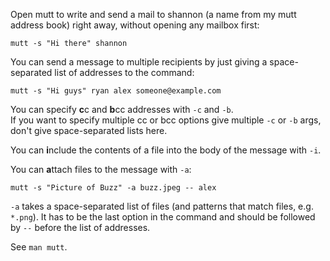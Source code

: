 Open mutt to write and send a mail to shannon (a name from my mutt
address book) right away, without opening any mailbox first:

    mutt -s "Hi there" shannon

You can send a message to multiple recipients by just giving a
space-separated list of addresses to the command:

    mutt -s "Hi guys" ryan alex someone@example.com

You can specify **c**c and **b**cc addresses with `-c` and `-b`.  
If you want to specify multiple cc or bcc options give multiple `-c`
or `-b` args, don't give space-separated lists here.

You can **i**nclude the contents of a file into the body of the
message with `-i`.

You can **a**ttach files to the message with `-a`:

    mutt -s "Picture of Buzz" -a buzz.jpeg -- alex

`-a` takes a space-separated list of files (and patterns that match
files, e.g. `*.png`). It has to be the last option in the command
and should be followed by `--` before the list of addresses.

See `man mutt`.
